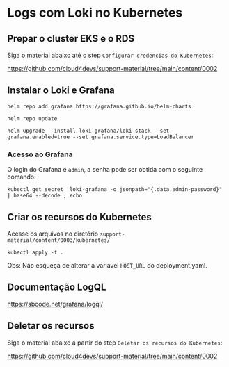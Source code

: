 # Logs com Loki no Kubernetes

## Prepar o cluster EKS e o RDS

Siga o material abaixo até o step ```Configurar credencias do Kubernetes```:

https://github.com/cloud4devs/support-material/tree/main/content/0002


## Instalar o Loki e Grafana


```
helm repo add grafana https://grafana.github.io/helm-charts
```

```
helm repo update
```

```
helm upgrade --install loki grafana/loki-stack --set grafana.enabled=true --set grafana.service.type=LoadBalancer
```

### Acesso ao Grafana

O login do Grafana é ```admin```, a senha pode ser obtida com o seguinte comando:

```
kubectl get secret  loki-grafana -o jsonpath="{.data.admin-password}" | base64 --decode ; echo
```

## Criar os recursos do Kubernetes

Acesse os arquivos no diretório ```support-material/content/0003/kubernetes/```

```
kubectl apply -f .
```

Obs: Não esqueça de alterar a variável ```HOST_URL``` do deployment.yaml. 

## Documentação LogQL

https://sbcode.net/grafana/logql/

## Deletar os recursos

Siga o material abaixo a partir do step ```Deletar os recursos do Kubernetes```:

https://github.com/cloud4devs/support-material/tree/main/content/0002

